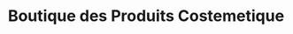 ---
title: "Boutique des Produits Costemetique"
url: /macenta/boutique-des-produits-costemetique/
shop: Lebensmittel
---